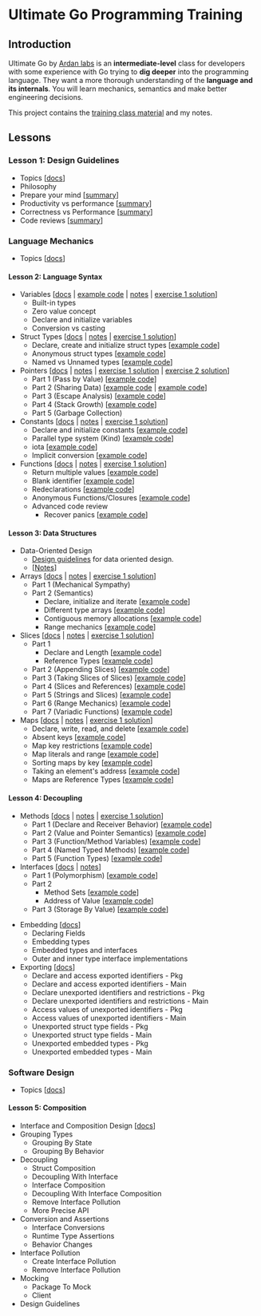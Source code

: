 # Ultimate Go Programming Training

## Introduction

Ultimate Go by [Ardan labs](https://www.ardanlabs.com/ultimate-go/) is an **intermediate-level** class for developers with some experience with Go trying to **dig deeper** into the programming language. They want a more thorough understanding of the **language and its internals**. You will learn mechanics, semantics and make better engineering decisions.

This project contains the [training class material](https://github.com/ardanlabs/gotraining/tree/master/topics/courses/go) and my notes.

## Lessons

### Lesson 1: Design Guidelines

- Topics [[docs](https://github.com/ardanlabs/gotraining/blob/master/topics/go/README.md#design-guidelines)]
- Philosophy
- Prepare your mind [[summary](guidelines/README.md#prepare-your-mind)]
- Productivity vs performance [[summary](guidelines/README.md#productivity-versus-performance)]
- Correctness vs Performance [[summary](guidelines/README.md#correctness-versus-performance)]
- Code reviews [[summary](guidelines/README.md#code-reviews)]

### Language Mechanics

- Topics [[docs](https://github.com/ardanlabs/gotraining/blob/master/topics/courses/go/language/README.md)]

#### Lesson 2: Language Syntax

- Variables [[docs](https://github.com/ardanlabs/gotraining/blob/master/topics/go/language/variables/README.md) | [example code](language/variables/example1/example1.go) | [notes](language/variables/example1/README.md) | [exercise 1 solution](language/variables/exercise1/exercise1.go)]
  - Built-in types
  - Zero value concept
  - Declare and initialize variables
  - Conversion vs casting
- Struct Types [[docs](https://github.com/ardanlabs/gotraining/blob/master/topics/go/language/struct_types/README.md) | [notes](language/struct_types/README.md) | [exercise 1 solution](language/struct_types/exercise1/exercise1.go)]
  - Declare, create and initialize struct types [[example code](language/struct_types/example1/example1.go)]
  - Anonymous struct types [[example code](language/struct_types/example2/example2.go)]
  - Named vs Unnamed types [[example code](language/struct_types/example3/example3.go)]
- Pointers [[docs](https://github.com/ardanlabs/gotraining/blob/master/topics/go/language/pointers/README.md) | [notes](language/pointers/README.md) | [exercise 1 solution](language/pointers/exercise1/exercise1.go) | [exercise 2 solution](language/pointers/exercise2/exercise2.go)]
  - Part 1 (Pass by Value) [[example code](language/pointers/example1/example1.go)]
  - Part 2 (Sharing Data) [[example code](language/pointers/example2/example2.go) | [example code](language/pointers/example3/example3.go)]
  - Part 3 (Escape Analysis) [[example code](language/pointers/example4/example4.go)]
  - Part 4 (Stack Growth) [[example code](language/pointers/example5/example5.go)]
  - Part 5 (Garbage Collection)
- Constants [[docs](https://github.com/ardanlabs/gotraining/blob/master/topics/go/language/constants/README.md) | [notes](language/constants/README.md) | [exercise 1 solution](language/constants/exercise1/exercise1.go)]
  - Declare and initialize constants [[example code](language/constants/example1/example1.go)]
  - Parallel type system (Kind) [[example code](language/constants/example2/example2.go)]
  - iota  [[example code](language/constants/example3/example3.go)]
  - Implicit conversion [[example code](language/constants/example4/example4.go)]
- Functions [[docs](https://github.com/ardanlabs/gotraining/blob/master/topics/go/language/functions/README.md) | [notes](language/functions/README.md) | [exercise 1 solution](language/functions/exercise1/exercise1.go)]
  - Return multiple values [[example code](language/functions/example1/example1.go)]
  - Blank identifier [[example code](language/functions/example2/example2.go)]
  - Redeclarations [[example code](language/functions/example3/example3.go)]
  - Anonymous Functions/Closures [[example code](language/functions/example4/example4.go)]
  - Advanced code review
    - Recover panics [[example code](language/functions/advanced/example1/example1.go)]

#### Lesson 3: Data Structures

- Data-Oriented Design
  - [Design guidelines](https://github.com/ardanlabs/gotraining/blob/master/topics/go/#data-oriented-design) for data oriented design.
  - [[Notes](language/arrays/data_oriented_design.md)]
- Arrays [[docs](https://github.com/ardanlabs/gotraining/blob/master/topics/go/language/arrays/README.md) | [notes](language/arrays/README.md) | [exercise 1 solution](language/arrays/exercise1/exercise1.go)]
  - Part 1 (Mechanical Sympathy)
  - Part 2 (Semantics)
    - Declare, initialize and iterate [[example code](language/arrays/example1/example1.go)]
    - Different type arrays [[example code](language/arrays/example2/example2.go)]
    - Contiguous memory allocations [[example code](language/arrays/example3/example3.go)]
    - Range mechanics [[example code](language/arrays/example4/example4.go)]
- Slices [[docs](https://github.com/ardanlabs/gotraining/blob/master/topics/go/language/slices/README.md) | [notes](language/slices/README.md) | [exercise 1 solution](language/slices/exercise1/exercise1.go)]
  - Part 1
    - Declare and Length [[example code](language/slices/example1/example1.go)]
    - Reference Types [[example code](language/slices/example2/example2.go)]
  - Part 2 (Appending Slices) [[example code](language/slices/example4/example4.go)]
  - Part 3 (Taking Slices of Slices) [[example code](language/slices/example3/example3.go)]
  - Part 4 (Slices and References) [[example code](language/slices/example5/example5.go)]
  - Part 5 (Strings and Slices) [[example code](language/slices/example6/example6.go)]
  - Part 6 (Range Mechanics) [[example code](language/slices/example8/example8.go)]
  - Part 7 (Variadic Functions) [[example code](language/slices/example7/example7.go)]
- Maps [[docs](https://github.com/ardanlabs/gotraining/blob/master/topics/go/language/maps/README.md) | [notes](language/maps/README.md) | [exercise 1 solution](language/maps/exercise1/exercise1.go)]
  - Declare, write, read, and delete [[example code](language/maps/example1/example1.go)]
  - Absent keys [[example code](language/maps/example2/example2.go)]
  - Map key restrictions [[example code](language/maps/example3/example3.go)]
  - Map literals and range [[example code](language/maps/example4/example4.go)]
  - Sorting maps by key [[example code](language/maps/example5/example5.go)]
  - Taking an element's address [[example code](language/maps/example6/example6.go)]
  - Maps are Reference Types [[example code](language/maps/example7/example7.go)]

#### Lesson 4: Decoupling

- Methods [[docs](https://github.com/ardanlabs/gotraining/blob/master/topics/go/language/methods/README.md) | [notes](language/methods/README.md) | [exercise 1 solution](language/methods/exercise1/exercise1.go)]
  - Part 1 (Declare and Receiver Behavior) [[example code](language/methods/example1/example1.go)]
  - Part 2 (Value and Pointer Semantics) [[example code](language/methods/example5/example5.go)]
  - Part 3 (Function/Method Variables) [[example code](language/methods/example3/example3.go)]
  - Part 4 (Named Typed Methods) [[example code](language/methods/example2/example2.go)]
  - Part 5 (Function Types) [[example code](language/methods/example4/example4.go)]
- Interfaces [[docs](https://github.com/ardanlabs/gotraining/blob/master/topics/go/language/interfaces/README.md) | [notes](language/interfaces/README.md)]
  - Part 1 (Polymorphism) [[example code](language/interfaces/example1/example1.go)]
  - Part 2
    - Method Sets [[example code](language/interfaces/example2/example2.go)]
    - Address of Value [[example code](language/interfaces/example3/example3.go)]
  - Part 3 (Storage By Value) [[example code](language/interfaces/example4/example4.go)]
<!--  - Part 4 (Repetitive Code That Needs Polymorphism)  [[example code](language/interfaces/example0/example0.go)]
  - Part 5 (Type Assertions) [[example code](language/interfaces/example5/example5.go)]
  - Part 6 (Conditional Type Assertions) [[example code](language/interfaces/example6/example6.go)]
  - Part 7 (The Empty Interface and Type Switches) [[example code](language/interfaces/example7/example7.go)] -->
- Embedding [[docs](https://github.com/ardanlabs/gotraining/blob/master/topics/go/language/embedding/README.md)]
  - Declaring Fields
  - Embedding types
  - Embedded types and interfaces
  - Outer and inner type interface implementations
- Exporting [[docs](https://github.com/ardanlabs/gotraining/blob/master/topics/go/language/exporting/README.md)]
  - Declare and access exported identifiers - Pkg
  - Declare and access exported identifiers - Main
  - Declare unexported identifiers and restrictions - Pkg
  - Declare unexported identifiers and restrictions - Main
  - Access values of unexported identifiers - Pkg
  - Access values of unexported identifiers - Main
  - Unexported struct type fields - Pkg
  - Unexported struct type fields - Main
  - Unexported embedded types - Pkg
  - Unexported embedded types - Main

### Software Design

- Topics [[docs](https://github.com/ardanlabs/gotraining/blob/master/topics/courses/go/design/README.md)]

#### Lesson 5: Composition

- Interface and Composition Design [[docs](https://github.com/ardanlabs/gotraining/blob/master/topics/go/design/composition/README.md)]
- Grouping Types
  - Grouping By State
  - Grouping By Behavior
- Decoupling
  - Struct Composition
  - Decoupling With Interface
  - Interface Composition
  - Decoupling With Interface Composition
  - Remove Interface Pollution
  - More Precise API
- Conversion and Assertions
  - Interface Conversions
  - Runtime Type Assertions
  - Behavior Changes
- Interface Pollution
  - Create Interface Pollution
  - Remove Interface Pollution
- Mocking
  - Package To Mock
  - Client
- Design Guidelines